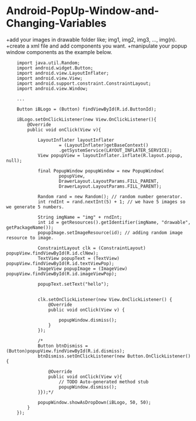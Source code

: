 # Android-PopUp-Window-and-Changing-Variables

+add your images in drawable folder like; img1, img2, img3, ..., img(n).
+create a xml file and add components you want.
+manipulate your popup window components as the example below.

        import java.util.Random;
        import android.widget.Button;
        import android.view.LayoutInflater;
        import android.view.View;
        import android.support.constraint.ConstraintLayout;
        import android.view.Window;
        
        ...
        
        Button iBLogo = (Button) findViewById(R.id.ButtonId);

        iBLogo.setOnClickListener(new View.OnClickListener(){
            @Override
            public void onClick(View v){

                LayoutInflater layoutInflater
                        = (LayoutInflater)getBaseContext()
                        .getSystemService(LAYOUT_INFLATER_SERVICE);
                View popupView = layoutInflater.inflate(R.layout.popup, null);

                final PopupWindow popupWindow = new PopupWindow(
                        popupView,
                        DrawerLayout.LayoutParams.FILL_PARENT,
                        DrawerLayout.LayoutParams.FILL_PARENT);

                Random rand = new Random(); // random number generator.
                int rndInt = rand.nextInt(5) + 1; // we have 5 images so we generate 5 numbers.

                String imgName = "img" + rndInt;
                int id = getResources().getIdentifier(imgName, "drawable", getPackageName());
                popupImage.setImageResource(id); // adding random image resource to image.

                ConstraintLayout clk = (ConstraintLayout) popupView.findViewById(R.id.clNew);
                TextView popupText = (TextView) popupView.findViewById(R.id.textViewPop);
                ImageView popupImage = (ImageView) popupView.findViewById(R.id.imageViewPop);

                popupText.setText("hello");


                clk.setOnClickListener(new View.OnClickListener() {
                    @Override
                    public void onClick(View v) {

                        popupWindow.dismiss();
                    }
                });

                /*
                Button btnDismiss = (Button)popupView.findViewById(R.id.dismiss);
                btnDismiss.setOnClickListener(new Button.OnClickListener(){

                    @Override
                    public void onClick(View v){
                        // TODO Auto-generated method stub
                        popupWindow.dismiss();
                }});*/

                popupWindow.showAsDropDown(iBLogo, 50, 50);
            }
        });
